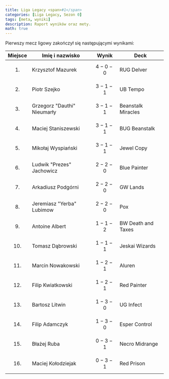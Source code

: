 ```yaml
---
title: Liga Legacy <span>#1</span>
categories: [Liga Legacy, Sezon 0]
tags: [meta, wyniki]
description: Raport wyników oraz mety.
math: true
---
```


Pierwszy mecz ligowy zakończył się następującymi wynikami:

|  Miejsce  | Imię i nazwisko             | Wynik       | Deck               |
|:---------:|-----------------------------|-------------|--------------------|
| $$ 1. $$  | Krzysztof Mazurek           | $$ 4-0-0 $$ | RUG Delver         |
| $$ 2. $$  | Piotr Szejko                | $$ 3-1-1 $$ | UB Tempo           |
| $$ 3. $$  | Grzegorz "Dauthi" Nieumarły | $$ 3-1-1 $$ | Beanstalk Miracles |
| $$ 4. $$  | Maciej Staniszewski         | $$ 3-1-1 $$ | BUG Beanstalk      |
| $$ 5. $$  | Mikołaj Wyspiański          | $$ 3-1-1 $$ | Jewel Copy         |
| $$ 6. $$  | Ludwik "Prezes" Jachowicz   | $$ 2-2-0 $$ | Blue Painter       |
| $$ 7. $$  | Arkadiusz Podgórni          | $$ 2-2-0 $$ | GW Lands           |
| $$ 8. $$  | Jeremiasz "Yerba" Lubimow   | $$ 2-2-0 $$ | Pox                |
| $$ 9. $$  | Antoine Albert              | $$ 1-1-2 $$ | BW Death and Taxes |
| $$ 10. $$ | Tomasz Dąbrowski            | $$ 1-1-1 $$ | Jeskai Wizards     |
| $$ 11. $$ | Marcin Nowakowski           | $$ 1-2-1 $$ | Aluren             |
| $$ 12. $$ | Filip Kwiatkowski           | $$ 1-2-1 $$ | Red Painter        |
| $$ 13. $$ | Bartosz Litwin              | $$ 1-3-0 $$ | UG Infect          |
| $$ 14. $$ | Filip Adamczyk              | $$ 1-3-0 $$ | Esper Control      |
| $$ 15. $$ | Błażej Ruba                 | $$ 0-3-1 $$ | Necro Midrange     |
| $$ 16. $$ | Maciej Kołodziejak          | $$ 0-3-1 $$ | Red Prison         |
